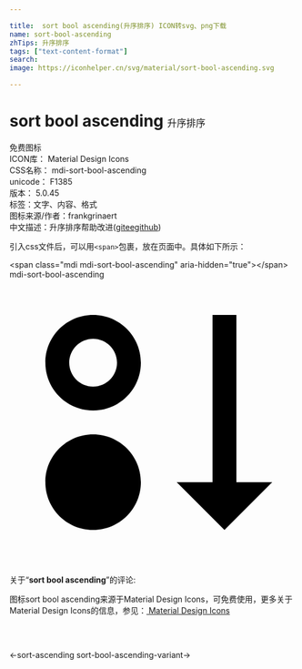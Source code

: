 ```yaml
---

title:  sort bool ascending(升序排序) ICON转svg、png下载
name: sort-bool-ascending
zhTips: 升序排序
tags: ["text-content-format"]
search: 
image: https://iconhelper.cn/svg/material/sort-bool-ascending.svg

---
```


# sort bool ascending  <small style="font-size: 60%;font-weight: 100">升序排序</small>


<div class="detail-page">
<p>
<span><span class="badge-success badge">免费图标</span> </span>
<br/>
<span>
ICON库：
<span class="badge-secondary badge">Material Design Icons</span> 
</span>
<br/>
<span>
CSS名称：
<span class="badge-secondary badge">mdi-sort-bool-ascending</span> 
</span>
<br/>
<span>
unicode：
<span class="badge-secondary badge">F1385</span> 
<copy-btn content='F1385' btn-title=""></copy-btn>
<copy-btn :content='String.fromCodePoint(parseInt("F1385", 16))' btn-title="复制U"></copy-btn>
</span>
<br/>
<span>
版本：
<span class="badge-secondary badge">5.0.45</span> 
</span><br/><span>标签：<span class="badge-light badge"><router-link to="/tags/text-content-format.html">文字、内容、格式</router-link></span></span>
<br/>
<span>图标来源/作者：<span class="badge-light badge">frankgrinaert</span></span> 
<br/>
<span class="zh-detail">中文描述：<span class="badge-primary badge">升序排序</span><span class="help-link"><span>帮助改进</span>(<a href="https://gitee.com/liuwave/icon-helper/edit/master/json/material/sort-bool-ascending.json" target="_blank" rel="noopener noreferrer">gitee</a><a href="https://github.com/liuwave/icon-helper/edit/master/json/material/sort-bool-ascending.json" target="_blank" rel="noopener noreferrer">github</a></span>)</span><br/>
</p>
</div>
<div class="alert alert-dark">
  <i class="mdi mdi-sort-bool-ascending mdi-48px"></i>
  <i class="mdi mdi-sort-bool-ascending mdi-36px"></i>
  <i class="mdi mdi-sort-bool-ascending mdi-24px"></i>
  <i class="mdi mdi-sort-bool-ascending mdi-18px"></i>
</div>
<div>
  <p>引入css文件后，可以用<code>&lt;span&gt;</code>包裹，放在页面中。具体如下所示：    
  </p>
  <div class="alert alert-primary" style="font-size: 14px">
    &lt;span class="mdi mdi-sort-bool-ascending" aria-hidden="true"&gt;&lt;/span&gt;
    <copy-btn content='<span class="mdi mdi-sort-bool-ascending" aria-hidden="true"></span>'></copy-btn>
  </div>
  <div class="alert alert-secondary">
    <i class="mdi mdi-sort-bool-ascending"
    style="font-size: 24px"
    aria-hidden="true"></i> mdi-sort-bool-ascending
    <copy-btn content="mdi-sort-bool-ascending" btn-title="复制图标名称"></copy-btn>
  </div>
</div>
<div id="svg" class="svg-wrap">
<svg xmlns="http://www.w3.org/2000/svg" viewBox="0 0 24 24"><path d="M19 17H22L18 21L14 17H17V3H19V17M7 3C4.79 3 3 4.79 3 7S4.79 11 7 11 11 9.21 11 7 9.21 3 7 3M7 9C5.9 9 5 8.1 5 7S5.9 5 7 5 9 5.9 9 7 8.1 9 7 9M7 13C4.79 13 3 14.79 3 17S4.79 21 7 21 11 19.21 11 17 9.21 13 7 13Z" /></svg>
</div>
<detail full-name='mdi-sort-bool-ascending'></detail>
<div class="icon-detail__container">
<p>关于“<b>sort bool ascending</b>”的评论:</p>
</div>
<Vssue title="关于“sort bool ascending”的评论" />    
<div><p>图标sort bool ascending来源于Material Design Icons，可免费使用，更多关于 Material Design Icons的信息，参见：<a target="_blank" href="https://iconhelper.cn/material.html"> Material Design Icons</a>
</p></div>

<div style="padding:2rem 0 " class="page-nav"><p class="inner"><span class="prev">←<router-link to="/icon/sort-ascending.html">sort-ascending</router-link></span> <span class="next"><router-link to="/icon/sort-bool-ascending-variant.html">sort-bool-ascending-variant</router-link>→</span></p></div>

